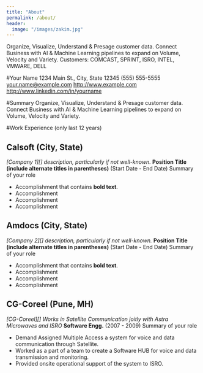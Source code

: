 ```yaml
---
title: "About"
permalink: /about/
header:
  image: "/images/zakim.jpg"
---
```


Organize, Visualize, Understand & Presage customer data. 
Connect Business with AI & Machine Learning pipelines to expand on Volume, Velocity and Variety.
Customers: COMCAST, SPRINT, ISRO, INTEL, VMWARE, DELL

#Your Name
1234 Main St., City, State 12345
(555) 555-5555
your.name@example.com
http://www.example.com
http://www.linkedin.com/in/yourname
 
#Summary
Organize, Visualize, Understand & Presage customer data. 
Connect Business with AI & Machine Learning pipelines to expand on Volume, Velocity and Variety.
 
#Work Experience (only last 12 years)
 
## Calsoft (City, State)
*[Company 1][] description, particularly if not well-known.*
**Position Title (include alternate titles in parentheses)** (Start Date - End Date)
Summary of your role
- Accomplishment that contains **bold text**.
- Accomplishment
- Accomplishment
- Accomplishment
 
## Amdocs (City, State)
*[Company 2][] description, particularly if not well-known.*
**Position Title (include alternate titles in parentheses)** (Start Date - End Date)
Summary of your role
- Accomplishment that contains **bold text**.
- Accomplishment
- Accomplishment
- Accomplishment
 
## CG-Coreel (Pune, MH)
*[CG-Coreel][] Works in Satellite Communication joitly with Astra Microwaves and ISRO*
**Software Engg.** (2007 - 2009)
Summary of your role
- Demand Assigned Multiple Access a system for voice and data communication through Satellite.
- Worked as a part of a team to create a Software HUB for voice and data transmission and monitoring.
- Provided onsite operational support of the system to ISRO.
